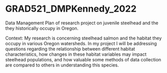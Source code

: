# GRAD521_DMPKennedy_2022
Data Management Plan of research project on juvenile steelhead and the they historically occupy in Oregon.

Context:
My research is concerning steelhead salmon and the habitat they occupy in various Oregon watersheds. In my project I will be addressing questions regarding the relationship between different habitat characteristics, how changes in these habitat variables may impact steelhead populations, and how valuable some methods of data collection are compared to others in understanding this species. 

